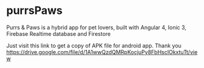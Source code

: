 # purrsPaws
Purrs &amp; Paws is a hybrid app for pet lovers, built with Angular 4, Ionic 3, Firebase Realtime database and Firestore

Just visit this link to get a copy of APK file for android app. Thank you
https://drive.google.com/file/d/1A1wwQzdQMRpKocjuPy8FbHscIOkxtuTt/view
